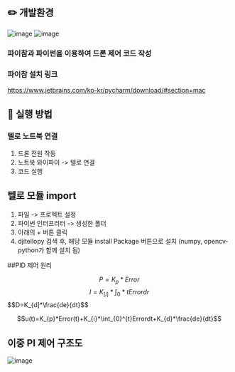 ## ✏️ 개발환경  
![image](https://user-images.githubusercontent.com/79096808/206724639-6901c502-36c3-4588-bddb-0b4b45670430.png)
![image](https://user-images.githubusercontent.com/79096808/206724701-dce3e7e9-e482-4480-93a7-656e9e804032.png)

### 파이참과 파이썬을 이용하여 드론 제어 코드 작성



### 파이참 설치 링크
https://www.jetbrains.com/ko-kr/pycharm/download/#section=mac



## 🌙 실행 방법

### 텔로 노트북 연결

1) 드론 전원 작동
2) 노트북 와이파이 -> 텔로 연결
3) 코드 실행



## 텔로 모듈 import

1) 파일 -> 프로젝트 설정
2) 파이썬 인터프리터 -> 생성한 폴더
3) 아래의 + 버튼 클릭
4) djitellopy 검색 후, 해당 모듈 install Package 버튼으로 설치
(numpy, opencv-python가 함께 설치 됨)


##PID 제어 원리


$$P=K_{p}*Error$$
$$I=K_[i]*\int_{0}*{t}Errordr$$
$$D=K_{d]*\frac{de}{dt}$$


$$u(t)=K_{p}*Error(t)+K_{i}*\int_{0}^{t}Errordt+K_{d}*\frac{de}{dt}$$

## 이중 PI 제어 구조도
![image](https://user-images.githubusercontent.com/79096808/206730347-9c158e4d-4cf8-402c-af59-23d84e5c943a.png)

